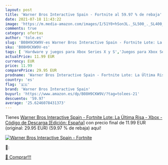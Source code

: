 ```yaml
---
layout: post
title: 'Warner Bros Interactive Spain - Fortnite al 59.97 % de rebaja'
date: 2021-07-18 11:43:22
image: 'https://m.media-amazon.com/images/I/51Y0+hSon3L._SL500_._SL400_.jpg'
comments: true
category: ofertas
author: 'tole.es'
slug: 'B08H9CKW9V-es Warner Bros Interactive Spain - Fortnite Lote: La Última...'
sku: 'B08H9CKW9V-es'
tags: [ 'Hardware y juegos para Xbox Series X y S','Juegos para Xbox Series X y S','Videojuegos','warner bros interactive spain','xbox', ]
actualPrice: 11.99 EUR
currency: EUR
price: 11.99
comparePrice: 29.95 EUR
prodname: 'Warner Bros Interactive Spain - Fortnite Lote: La Última Risa - Xbox - Código de Descarga [Edición: España]'
country: 'es'
flag: '🇪🇸'
brand: 'Warner Bros Interactive Spain'
buyurl: 'https://www.amazon.es/dp/B08H9CKW9V/?tag=tolees-21'
descuento: '59.97'
average: '25.6246078431373'
---
```


Tienes [Warner Bros Interactive Spain - Fortnite Lote: La Última Risa - Xbox - Código de Descarga [Edición: España]](https://www.amazon.es/dp/B08H9CKW9V/?tag=tolees-21) con precio final de  11.99 EUR (original: 29.95 EUR) (59.97 %  de rebaja) aqui!

[![Warner Bros Interactive Spain - Fortnite](https://m.media-amazon.com/images/I/51Y0+hSon3L._SL500_._SL400_.jpg)](https://www.amazon.es/dp/B08H9CKW9V/?tag=tolees-21)

🔎:


[🛒 Comprar!!!](https://www.amazon.es/dp/B08H9CKW9V/?tag=tolees-21)
